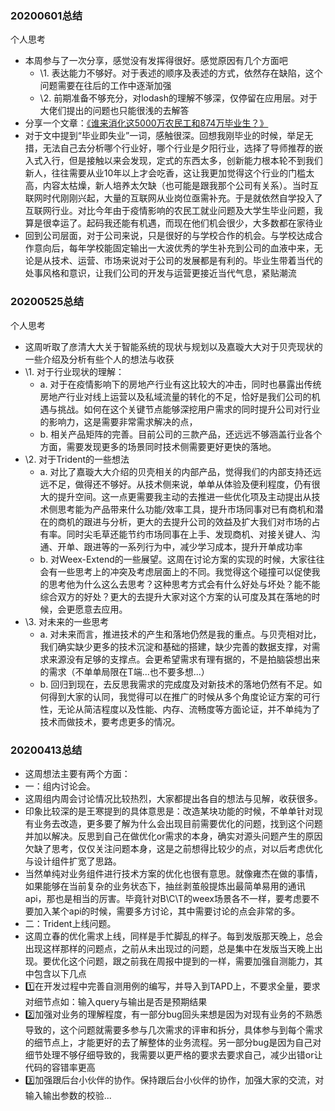 ### 20200601总结

个人思考

- 本周参与了一次分享，感觉没有发挥得很好。感觉原因有几个方面吧
  - \1. 表达能力不够好。对于表述的顺序及表述的方式，依然存在缺陷，这个问题需要在往后的工作中逐渐加强
  - \2. 前期准备不够充分，对lodash的理解不够深，仅停留在应用层。对于大佬们提出的问题也只能很浅的去解答
- 分享一个文章：[《谁来消化这5000万农民工和874万毕业生？》](https://mp.weixin.qq.com/s/uWryVsrfNv0HO0fbJD2bJQ)
- 对于文中提到“毕业即失业”一词，感触很深。回想我刚毕业的时候，举足无措，无法自己去分析哪个行业好，哪个行业是夕阳行业，选择了导师推荐的嵌入式入行，但是接触以来会发现，定式的东西太多，创新能力根本轮不到我们新人，往往需要从业10年以上才会吃香，这让我更加觉得这个行业的门槛太高，内容太枯燥，新人培养太欠缺（也可能是跟我那个公司有关系）。当时互联网时代刚刚兴起，大量的互联网从业岗位亟需补充。于是就依然自学投入了互联网行业。对比今年由于疫情影响的农民工就业问题及大学生毕业问题，我算是很幸运了。起码我还能有机遇，而现在他们机会很少，大多数都在家待业
- 回到公司层面，对于公司来说，只是很好的与学校合作的机会。与学校达成合作意向后，每年学校能固定输出一大波优秀的学生补充到公司的血液中来，无论是从技术、运营、市场来说对于公司的发展都是有利的。毕业生带着当代的处事风格和意识，让我们公司的开发与运营更接近当代气息，紧贴潮流

### 20200525总结

个人思考

- 这周听取了彦清大大关于智能系统的现状与规划以及嘉璇大大对于贝壳现状的一些介绍及分析有些个人的想法与收获
- \1. 对于行业现状的理解：
  - a. 对于在疫情影响下的房地产行业有这比较大的冲击，同时也暴露出传统房地产行业对线上运营以及私域流量的转化的不足，恰好是我们公司的机遇与挑战。如何在这个关键节点能够深挖用户需求的同时提升公司对行业的影响力，这是需要非常需求解决的点，
  - b. 相关产品矩阵的完善。目前公司的三款产品，还远远不够涵盖行业各个方面，需要发现更多的场景同时技术侧需要更好更快的落地。
- \2. 对于Trident的一些想法
  - a. 对比了嘉璇大大介绍的贝壳相关的内部产品，觉得我们的内部支持还远远不足，做得还不够好。从技术侧来说，单单从体验及便利程度，仍有很大的提升空间。这一点更需要我主动的去推进一些优化项及主动提出从技术侧思考能为产品带来什么功能/效率工具，提升市场同事对已有商机和潜在的商机的跟进与分析，更大的去提升公司的效益及扩大我们对市场的占有率。同时尖毛草还能节约市场同事在上手、发现商机、对接关键人、沟通、开单、跟进等的一系列行为中，减少学习成本，提升开单成功率
  - b. 对Weex-Extend的一些展望。这周在讨论方案的实现的时候，大家往往会有一些思考上的冲突及考虑层面上的不同。我觉得这个碰撞可以促使我的思考他为什么这么去思考？这种思考方式会有什么好处与坏处？能不能综合双方的好处？更大的去提升大家对这个方案的认可度及其在落地的时候，会更愿意去应用。
- \3. 对未来的一些思考
  - a. 对未来而言，推进技术的产生和落地仍然是我的重点。与贝壳相对比，我们确实缺少更多的技术沉淀和基础的搭建，缺少完善的数据支撑，对需求来源没有足够的支撑点。会更希望需求有理有据的，不是拍脑袋想出来的需求（不单单局限在T端...也不要多想...）
  - b. 回归到现在，去反思我需求的完成度及对新技术的落地仍然有不足。如何得到大家的认同，我觉得可以在推广的时候从多个角度论证方案的可行性，无论从简洁程度以及性能、内存、流畅度等方面论证，并不单纯为了技术而做技术，要考虑更多的情况。

### 20200413总结

- 这周想法主要有两个方面：
- 一：组内讨论会。
- 这周组内周会讨论情况比较热烈，大家都提出各自的想法与见解，收获很多。
- 印象比较深的是王寒提到的具体意思是：改造某块功能的时候，不单单针对现有业务去改造，更多要了解为什么会出现目前需要优化的问题，找到这个问题并加以解决。反思到自己在做优化or需求的本身，确实对源头问题产生的原因欠缺了思考，仅仅关注问题本身，这是之前想得比较少的点，对以后考虑优化与设计组件扩宽了思路。
- 当然单纯对业务组件进行技术方案的优化也很有意思。就像雍杰在做的事情，如果能够在当前复杂的业务状态下，抽丝剥茧般提炼出最简单易用的通讯api，那也是相当的厉害。毕竟针对B\C\T的weex场景各不一样，要考虑要不要加入某个api的时候，需要多方讨论，其中需要讨论的点会非常的多。
- 二：Trident上线问题。
- 这周立春的优化需求上线，同样是手忙脚乱的样子。每到发版那天晚上，总会出现这样那样的问题点，之前从未出现过的问题，总是集中在发版当天晚上出现。要优化这个问题，跟之前我在周报中提到的一样，需要加强自测能力，其中包含以下几点
- 1️⃣在开发过程中完善自测用例的编写，并导入到TAPD上，不要求全量，要求对细节点如：输入query与输出是否是预期结果
- 2️⃣加强对业务的理解程度，有一部分bug回头来想是因为对现有业务的不熟悉导致的，这个问题就需要多参与几次需求的评审和拆分，具体参与到每个需求的细节点上，才能更好的去了解整体的业务流程。另一部分bug是因为自己对细节处理不够仔细导致的，我需要以更严格的要求去要求自己，减少出错or让代码的容错率更高
- 3️⃣加强跟后台小伙伴的协作。保持跟后台小伙伴的协作，加强大家的交流，对输入输出参数的校验...

